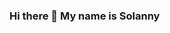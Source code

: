 ### Hi there 👋 My name is Solanny

<!--
**sola-11/sola-11** is a ✨ _special_ ✨ repository because its `README.md` (this file) appears on your GitHub profile.

Repositorio de Github
